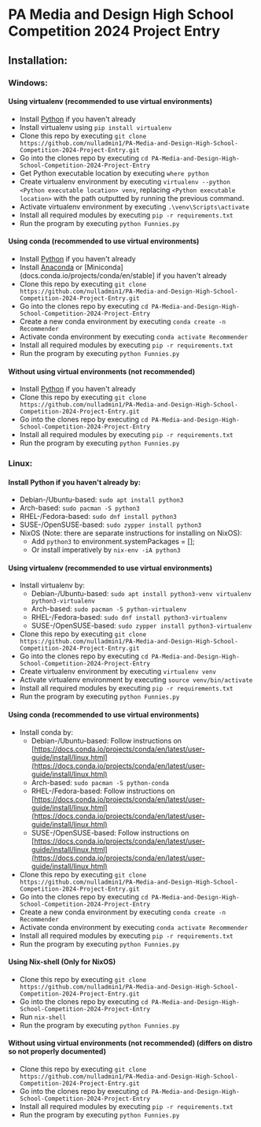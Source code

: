 # PA Media and Design High School Competition 2024 Project Entry



## Installation:

### Windows:

#### Using virtualenv (recommended to use virtual environments)
- Install [Python](python.org/downloads/windows/) if you haven't already
- Install virtualenv using ```pip install virtualenv```
- Clone this repo by executing ```git clone https://github.com/nulladmin1/PA-Media-and-Design-High-School-Competition-2024-Project-Entry.git```
- Go into the clones repo by executing ```cd PA-Media-and-Design-High-School-Competition-2024-Project-Entry```
- Get Python executable location by executing ```where python```
- Create virtualenv environment by executing ```virtualenv --python <Python executable location> venv```, replacing `<Python executable location>` with the path outputted by running the previous command.
- Activate virtualenv environment by executing ```.\venv\Scripts\activate```
- Install all required modules by executing ```pip -r requirements.txt```
- Run the program by executing ```python Funnies.py```

#### Using conda (recommended to use virtual environments)
- Install [Python](python.org/downloads/windows/) if you haven't already
- Install [Anaconda](anaconda.com/download) or [Miniconda](docs.conda.io/projects/conda/en/stable] if you haven't already
- Clone this repo by executing ```git clone https://github.com/nulladmin1/PA-Media-and-Design-High-School-Competition-2024-Project-Entry.git```
- Go into the clones repo by executing ```cd PA-Media-and-Design-High-School-Competition-2024-Project-Entry```
- Create a new conda environment by executing ```conda create -n Recommender```
- Activate conda environment by executing ```conda activate Recommender```
- Install all required modules by executing ```pip -r requirements.txt```
- Run the program by executing ```python Funnies.py```

#### Without using virtual environments (not recommended)
- Install [Python](python.org/downloads/windows/) if you haven't already
- Clone this repo by executing ```git clone https://github.com/nulladmin1/PA-Media-and-Design-High-School-Competition-2024-Project-Entry.git```
- Go into the clones repo by executing ```cd PA-Media-and-Design-High-School-Competition-2024-Project-Entry```
- Install all required modules by executing ```pip -r requirements.txt```
- Run the program by executing ```python Funnies.py```


### Linux:
#### Install Python if you haven't already by:
- Debian-/Ubuntu-based: ```sudo apt install python3```
- Arch-based: ```sudo pacman -S python3```
- RHEL-/Fedora-based: ```sudo dnf install python3```
- SUSE-/OpenSUSE-based: ```sudo zypper install python3```
- NixOS (Note: there are separate instructions for installing on NixOS):
  - Add ```python3``` to environment.systemPackages = [];
  - Or install imperatively by ```nix-env -iA python3```

#### Using virtualenv (recommended to use virtual environments)
- Install virtualenv by:
  - Debian-/Ubuntu-based: ```sudo apt install python3-venv virtualenv python3-virtualenv```
  - Arch-based: ```sudo pacman -S python-virtualenv```
  - RHEL-/Fedora-based: ```sudo dnf install python3-virtualenv```
  - SUSE-/OpenSUSE-based: ```sudo zypper install python3-virtualenv```
- Clone this repo by executing ```git clone https://github.com/nulladmin1/PA-Media-and-Design-High-School-Competition-2024-Project-Entry.git```
- Go into the clones repo by executing ```cd PA-Media-and-Design-High-School-Competition-2024-Project-Entry```
- Create virtualenv environment by executing ```virtualenv venv```
- Activate virtualenv environment by executing ```source venv/bin/activate```
- Install all required modules by executing ```pip -r requirements.txt```
- Run the program by executing ```python Funnies.py```

#### Using conda (recommended to use virtual environments)
- Install conda by:
  - Debian-/Ubuntu-based: Follow instructions on [https://docs.conda.io/projects/conda/en/latest/user-guide/install/linux.html](https://docs.conda.io/projects/conda/en/latest/user-guide/install/linux.html)
  - Arch-based: ```sudo pacman -S python-conda```
  - RHEL-/Fedora-based: Follow instructions on [https://docs.conda.io/projects/conda/en/latest/user-guide/install/linux.html](https://docs.conda.io/projects/conda/en/latest/user-guide/install/linux.html)
  - SUSE-/OpenSUSE-based: Follow instructions on [https://docs.conda.io/projects/conda/en/latest/user-guide/install/linux.html](https://docs.conda.io/projects/conda/en/latest/user-guide/install/linux.html)
- Clone this repo by executing ```git clone https://github.com/nulladmin1/PA-Media-and-Design-High-School-Competition-2024-Project-Entry.git```
- Go into the clones repo by executing ```cd PA-Media-and-Design-High-School-Competition-2024-Project-Entry```
- Create a new conda environment by executing ```conda create -n Recommender```
- Activate conda environment by executing ```conda activate Recommender```
- Install all required modules by executing ```pip -r requirements.txt```
- Run the program by executing ```python Funnies.py```

#### Using Nix-shell (Only for NixOS)
- Clone this repo by executing ```git clone https://github.com/nulladmin1/PA-Media-and-Design-High-School-Competition-2024-Project-Entry.git```
- Go into the clones repo by executing ```cd PA-Media-and-Design-High-School-Competition-2024-Project-Entry```
- Run ```nix-shell```
- Run the program by executing ```python Funnies.py```

#### Without using virtual environments (not recommended) (differs on distro so not properly documented)
- Clone this repo by executing ```git clone https://github.com/nulladmin1/PA-Media-and-Design-High-School-Competition-2024-Project-Entry.git```
- Go into the clones repo by executing ```cd PA-Media-and-Design-High-School-Competition-2024-Project-Entry```
- Install all required modules by executing ```pip -r requirements.txt```
- Run the program by executing ```python Funnies.py```

